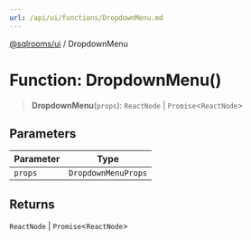 ```yaml
---
url: /api/ui/functions/DropdownMenu.md
---
```

[@sqlrooms/ui](../index.md) / DropdownMenu

# Function: DropdownMenu()

> **DropdownMenu**(`props`): `ReactNode` | `Promise`<`ReactNode`>

## Parameters

| Parameter | Type |
| ------ | ------ |
| `props` | `DropdownMenuProps` |

## Returns

`ReactNode` | `Promise`<`ReactNode`>
